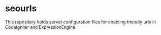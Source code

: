 seourls
=======

This repository holds server configuration files for enabling friendly urls in CodeIgniter and ExpressionEngine
